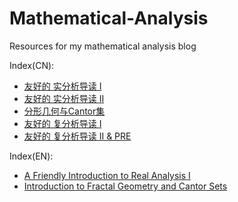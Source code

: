# Mathematical-Analysis
Resources for my mathematical analysis blog

Index(CN):
+ [友好的 实分析导读 I](http://www.makiror.xyz/pdf/011.pdf)
+ [友好的 实分析导读 II](http://www.makiror.xyz/pdf/014.pdf)
+ [分形几何与Cantor集](http://www.makiror.xyz/pdf/012.pdf)
+ [友好的 复分析导读 I](http://www.makiror.xyz/pdf/017.pdf)
+ [友好的 复分析导读 II & PRE](http://www.makiror.xyz/pdf/020.pdf)

Index(EN):
+ [A Friendly Introduction to Real Analysis I](http://www.makiror.xyz/pdf/015.pdf)
+ [Introduction to Fractal Geometry and Cantor Sets](http://www.makiror.xyz/pdf/016.pdf)
